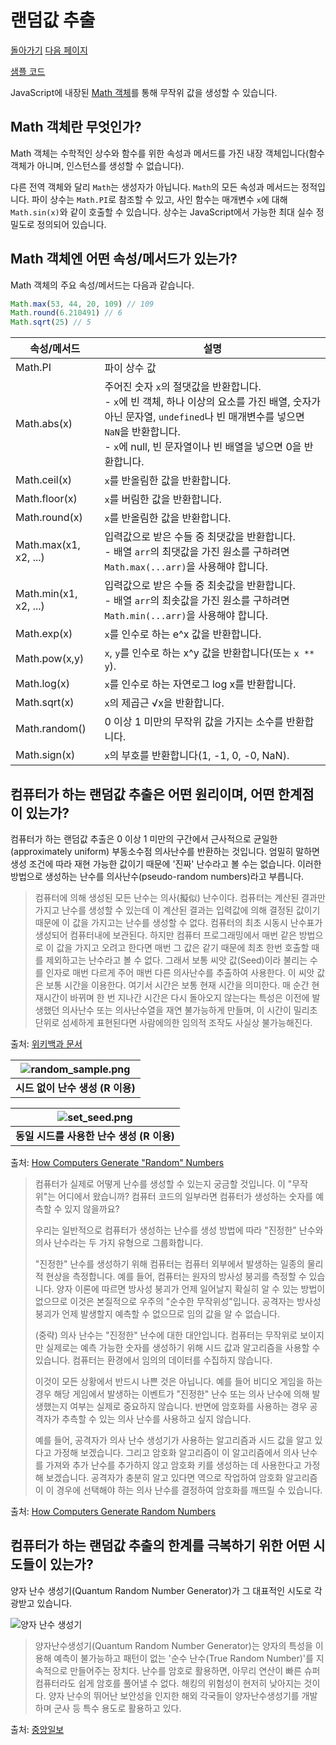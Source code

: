 # 랜덤값 추출 

[돌아가기](/../javascript/) [다음 페이지](/../javascript/docs/0721.html)

[샘플 코드](/.../javascript/0720/)

JavaScript에 내장된 [Math 객체](https://developer.mozilla.org/ko/docs/Web/JavaScript/Reference/Global_Objects/Math)를 통해 무작위 값을 생성할 수 있습니다. 

## Math 객체란 무엇인가?

Math 객체는 수학적인 상수와 함수를 위한 속성과 메서드를 가진 내장 객체입니다(함수 객체가 아니며, 인스턴스를 생성할 수 없습니다).

다른 전역 객체와 달리 `Math`는 생성자가 아닙니다. `Math`의 모든 속성과 메서드는 정적입니다. 파이 상수는 `Math.PI`로 참조할 수 있고, 사인 함수는 매개변수 `x`에 대해 `Math.sin(x)`와 같이 호출할 수 있습니다. 상수는 JavaScript에서 가능한 최대 실수 정밀도로 정의되어 있습니다.


## Math 객체엔 어떤 속성/메서드가 있는가?

Math 객체의 주요 속성/메서드는 다음과 같습니다.

```javascript
Math.max(53, 44, 20, 109) // 109
Math.round(6.210491) // 6
Math.sqrt(25) // 5
```

| 속성/메서드 | 설명 |
| --- | --- |
| Math.PI | 파이 상수 값 |
| Math.abs(x) | 주어진 숫자 `x`의 절댓값을 반환합니다.<br>- `x`에 빈 객체, 하나 이상의 요소를 가진 배열, 숫자가 아닌 문자열, `undefined`나 빈 매개변수를 넣으면 `NaN`을 반환합니다. <br>- `x`에 null, 빈 문자열이나 빈 배열을 넣으면 0을 반환합니다. |
| Math.ceil(x) | `x`를 반올림한 값을 반환합니다. |
| Math.floor(x) | `x`를 버림한 값을 반환합니다. |
| Math.round(x) | `x`를 반올림한 값을 반환합니다. |
| Math.max(x1, x2, ...) | 입력값으로 받은 수들 중 최댓값을 반환합니다.<br>- 배열 `arr`의 최댓값을 가진 원소를 구하려면 `Math.max(...arr)`을 사용해야 합니다. |
| Math.min(x1, x2, ...) | 입력값으로 받은 수들 중 최솟값을 반환합니다.<br>- 배열 `arr`의 최솟값을 가진 원소를 구하려면 `Math.min(...arr)`을 사용해야 합니다. |
| Math.exp(x) | `x`를 인수로 하는 e^x 값을 반환합니다. |
| Math.pow(x,y) | `x`, `y`를 인수로 하는 x^y 값을 반환합니다(또는 `x ** y`). |
| Math.log(x) | `x`를 인수로 하는 자연로그 log x를 반환합니다. |
| Math.sqrt(x) | `x`의 제곱근 √x을 반환합니다. |
| Math.random() | 0 이상 1 미만의 무작위 값을 가지는 소수를 반환합니다. |
| Math.sign(x) | `x`의 부호를 반환합니다(1, -1, 0, -0, NaN). |

## 컴퓨터가 하는 랜덤값 추출은 어떤 원리이며, 어떤 한계점이 있는가?

컴퓨터가 하는 랜덤값 추출은 0 이상 1 미만의 구간에서 근사적으로 균일한(approximately uniform) 부동소수점 의사난수를 반환하는 것입니다. 엄밀히 말하면 생성 조건에 따라 재현 가능한 값이기 때문에 '진짜' 난수라고 볼 수는 없습니다. 이러한 방법으로 생성하는 난수를 의사난수(pseudo-random numbers)라고 부릅니다.

> 컴퓨터에 의해 생성된 모든 난수는 의사(擬似) 난수이다. 컴퓨터는 계산된 결과만 가지고 난수를 생성할 수 있는데 이 계산된 결과는 입력값에 의해 결정된 값이기 때문에 이 값을 가지고는 난수를 생성할 수 없다. 컴퓨터의 최초 시동시 난수표가 생성되어 컴퓨터내에 보관된다. 하지만 컴퓨터 프로그래밍에서 매번 같은 방법으로 이 값을 가지고 오려고 한다면 매번 그 값은 같기 때문에 최초 한번 호출할 때를 제외하고는 난수라고 볼 수 없다. 그래서 보통 씨앗 값(Seed)이라 불리는 수를 인자로 매번 다르게 주어 매번 다른 의사난수를 추출하여 사용한다. 이 씨앗 값은 보통 시간을 이용한다. 여기서 시간은 보통 현재 시간을 의미한다. 매 순간 현재시간이 바뀌며 한 번 지나간 시간은 다시 돌아오지 않는다는 특성은 이전에 발생했던 의사난수 또는 의사난수열을 재연 불가능하게 만들며, 이 시간이 밀리초 단위로 섬세하게 표현된다면 사람에의한 임의적 조작도 사실상 불가능해진다.

출처: [위키백과 문서](https://ko.wikipedia.org/wiki/난수)

|![random_sample.png](https://www.lancaster.ac.uk/~blackb/images/random_sample.PNG)|
|:--:|
|<b>시드 없이 난수 생성 (R 이용)</b>|

|![set_seed.png](https://www.lancaster.ac.uk/~blackb/images/set_seed.PNG)|
|:--:|
|<b>동일 시드를 사용한 난수 생성 (R 이용)</b>|

출처: [How Computers Generate "Random" Numbers](https://www.lancaster.ac.uk/~blackb/RNG.html)

> 컴퓨터가 실제로 어떻게 난수를 생성할 수 있는지 궁금할 것입니다. 이 "무작위"는 어디에서 왔습니까? 컴퓨터 코드의 일부라면 컴퓨터가 생성하는 숫자를 예측할 수 있지 않을까요? 
> 
> 우리는 일반적으로 컴퓨터가 생성하는 난수를 생성 방법에 따라 "진정한" 난수와 의사 난수라는 두 가지 유형으로 그룹화합니다.
> 
> "진정한" 난수를 생성하기 위해 컴퓨터는 컴퓨터 외부에서 발생하는 일종의 물리적 현상을 측정합니다. 예를 들어, 컴퓨터는 원자의 방사성 붕괴를 측정할 수 있습니다. 양자 이론에 따르면 방사성 붕괴가 언제 일어날지 확실히 알 수 있는 방법이 없으므로 이것은 본질적으로 우주의 "순수한 무작위성"입니다. 공격자는 방사성 붕괴가 언제 발생할지 예측할 수 없으므로 임의 값을 알 수 없습니다.
>
> (중략)
> 의사 난수는 "진정한" 난수에 대한 대안입니다. 컴퓨터는 무작위로 보이지만 실제로는 예측 가능한 숫자를 생성하기 위해 시드 값과 알고리즘을 사용할 수 있습니다. 컴퓨터는 환경에서 임의의 데이터를 수집하지 않습니다.
>
> 이것이 모든 상황에서 반드시 나쁜 것은 아닙니다. 예를 들어 비디오 게임을 하는 경우 해당 게임에서 발생하는 이벤트가 "진정한" 난수 또는 의사 난수에 의해 발생했는지 여부는 실제로 중요하지 않습니다. 반면에 암호화를 사용하는 경우 공격자가 추측할 수 있는 의사 난수를 사용하고 싶지 않습니다.
>
> 예를 들어, 공격자가 의사 난수 생성기가 사용하는 알고리즘과 시드 값을 알고 있다고 가정해 보겠습니다. 그리고 암호화 알고리즘이 이 알고리즘에서 의사 난수를 가져와 추가 난수를 추가하지 않고 암호화 키를 생성하는 데 사용한다고 가정해 보겠습니다. 공격자가 충분히 알고 있다면 역으로 작업하여 암호화 알고리즘이 이 경우에 선택해야 하는 의사 난수를 결정하여 암호화를 깨뜨릴 수 있습니다.

출처: [How Computers Generate Random Numbers](https://www.howtogeek.com/183051/htg-explains-how-computers-generate-random-numbers/)


## 컴퓨터가 하는 랜덤값 추출의 한계를 극복하기 위한 어떤 시도들이 있는가?

양자 난수 생성기(Quantum Random Number Generator)가 그 대표적인 시도로 각광받고 있습니다.

![양자 난수 생성기](https://user-images.githubusercontent.com/52960121/126057547-298f8236-5e5c-4357-aa82-885c79fba95d.jpg)


> 양자난수생성기(Quantum Random Number Generator)는 양자의 특성을 이용해 예측이 불가능하고 패턴이 없는 '순수 난수(True Random Number)'를 지속적으로 만들어주는 장치다. 난수를 암호로 활용하면, 아무리 연산이 빠른 슈퍼컴퓨터라도 쉽게 암호를 풀어낼 수 없다. 해킹의 위험성이 현저히 낮아지는 것이다. 양자 난수의 뛰어난 보안성을 인지한 해외 각국들이 양자난수생성기를 개발하며 군사 등 특수 용도로 활용하고 있다. 

출처: [중앙일보](https://news.joins.com/article/21780693)

